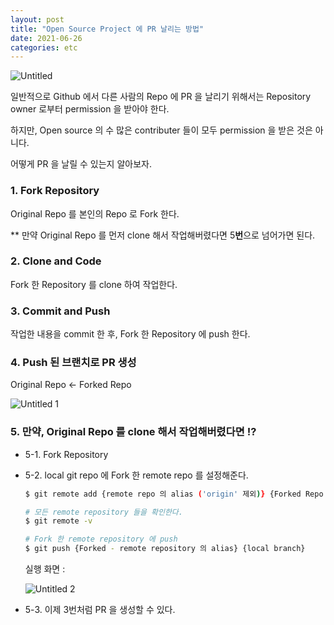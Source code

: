 ```yaml
---
layout: post
title: "Open Source Project 에 PR 날리는 방법"
date: 2021-06-26
categories: etc
---
```


![Untitled](https://user-images.githubusercontent.com/52827441/163081744-f9fa0b68-3176-477a-9d01-547cfa06e364.png)


일반적으로 Github 에서 다른 사람의 Repo 에 PR 을 날리기 위해서는 Repository owner 로부터 permission 을 받아야 한다.

하지만, Open source 의 수 많은 contributer 들이 모두 permission 을 받은 것은 아니다.

어떻게 PR 을 날릴 수 있는지 알아보자.

### 1. Fork Repository

Original Repo 를 본인의 Repo 로 Fork 한다.

** 만약 Original Repo 를 먼저 clone 해서 작업해버렸다면 5**번**으로 넘어가면 된다.

### 2. Clone and Code

Fork 한 Repository 를 clone 하여 작업한다.

### 3. Commit and Push

작업한 내용을 commit 한 후,
Fork 한 Repository 에 push 한다.

### 4. Push 된 브랜치로 PR 생성

Original Repo ← Forked Repo 

![Untitled 1](https://user-images.githubusercontent.com/52827441/163081724-55e6331b-b9a5-48da-9a9d-d0b13a9517fb.png)

### 5. 만약, Original Repo 를 clone 해서 작업해버렸다면 !?

- 5-1. Fork Repository

- 5-2. local git repo 에 Fork 한 remote repo 를 설정해준다.
    
    ```bash
    $ git remote add {remote repo 의 alias ('origin' 제외)} {Forked Repo 의 clone url}
    
    # 모든 remote repository 들을 확인한다.
    $ git remote -v
    
    # Fork 한 remote repository 에 push
    $ git push {Forked - remote repository 의 alias} {local branch}
    ```
    
    실행 화면 :

    ![Untitled 2](https://user-images.githubusercontent.com/52827441/163081737-672e1f76-938c-4551-9243-0ef0ec3e22a3.png)




- 5-3. 이제 3번처럼 PR 을 생성할 수 있다.
